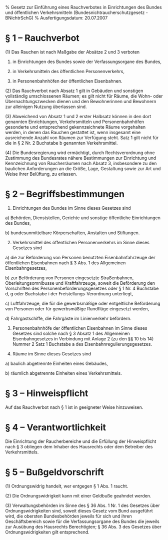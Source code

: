 % Gesetz zur Einführung eines Rauchverbotes in Einrichtungen des Bundes und öffentlichen Verkehrsmitteln  (Bundesnichtraucherschutzgesetz - BNichtrSchG)
% Ausfertigungsdatum: 20.07.2007
 
# § 1 – Rauchverbot

(1) Das Rauchen ist nach Maßgabe der Absätze 2 und 3 verboten

1. in Einrichtungen des Bundes sowie der Verfassungsorgane des Bundes,

2. in Verkehrsmitteln des öffentlichen Personenverkehrs,

3. in Personenbahnhöfen der öffentlichen Eisenbahnen.

(2) Das Rauchverbot nach Absatz 1 gilt in Gebäuden und sonstigen vollständig umschlossenen Räumen; es gilt nicht für Räume, die Wohn- oder Übernachtungszwecken dienen und den Bewohnerinnen und Bewohnern zur alleinigen Nutzung überlassen sind.

(3) Abweichend von Absatz 1 und 2 erster Halbsatz können in den dort genannten Einrichtungen, Verkehrsmitteln und Personenbahnhöfen gesonderte und entsprechend gekennzeichnete Räume vorgehalten werden, in denen das Rauchen gestattet ist, wenn insgesamt eine ausreichende Anzahl von Räumen zur Verfügung steht. Satz 1 gilt nicht für die in § 2 Nr. 2 Buchstabe b genannten Verkehrsmittel.

(4) Die Bundesregierung wird ermächtigt, durch Rechtsverordnung ohne Zustimmung des Bundesrates nähere Bestimmungen zur Einrichtung und Kennzeichnung von Raucherräumen nach Absatz 3, insbesondere zu den baulichen Anforderungen an die Größe, Lage, Gestaltung sowie zur Art und Weise ihrer Belüftung, zu erlassen.

# § 2 – Begriffsbestimmungen

1. Einrichtungen des Bundes im Sinne dieses Gesetzes sind

a) Behörden, Dienststellen, Gerichte und sonstige öffentliche Einrichtungen des Bundes,

b) bundesunmittelbare Körperschaften, Anstalten und Stiftungen.

2. Verkehrsmittel des öffentlichen Personenverkehrs im Sinne dieses Gesetzes sind

a) die zur Beförderung von Personen benutzten Eisenbahnfahrzeuge der öffentlichen Eisenbahnen nach § 3 Abs. 1 des Allgemeinen Eisenbahngesetzes,

b) zur Beförderung von Personen eingesetzte Straßenbahnen, Oberleitungsomnibusse und Kraftfahrzeuge, soweit die Beförderung den Vorschriften des Personenbeförderungsgesetzes oder § 1 Nr. 4 Buchstabe d, g oder Buchstabe i der Freistellungs-Verordnung unterliegt,

c) Luftfahrzeuge, die für die gewerbsmäßige oder entgeltliche Beförderung von Personen oder für gewerbsmäßige Rundflüge eingesetzt werden,

d) Fahrgastschiffe, die Fahrgäste im Linienverkehr befördern.

3. Personenbahnhöfe der öffentlichen Eisenbahnen im Sinne dieses Gesetzes sind solche nach § 3 Absatz 1 des Allgemeinen Eisenbahngesetzes in Verbindung mit Anlage 2 (zu den §§ 10 bis 14) Nummer 2 Satz 1 Buchstabe a des Eisenbahnregulierungsgesetzes.

4. Räume im Sinne dieses Gesetzes sind

a) baulich abgetrennte Einheiten eines Gebäudes,

b) räumlich abgetrennte Einheiten eines Verkehrsmittels.

# § 3 – Hinweispflicht

Auf das Rauchverbot nach § 1 ist in geeigneter Weise hinzuweisen.

# § 4 – Verantwortlichkeit

Die Einrichtung der Raucherbereiche und die Erfüllung der Hinweispflicht nach § 3 obliegen dem Inhaber des Hausrechts oder dem Betreiber des Verkehrsmittels.

# § 5 – Bußgeldvorschrift

(1) Ordnungswidrig handelt, wer entgegen § 1 Abs. 1 raucht.

(2) Die Ordnungswidrigkeit kann mit einer Geldbuße geahndet werden.

(3) Verwaltungsbehörden im Sinne des § 36 Abs. 1 Nr. 1 des Gesetzes über Ordnungswidrigkeiten sind, soweit dieses Gesetz vom Bund ausgeführt wird, die obersten Bundesbehörden jeweils für sich und ihren Geschäftsbereich sowie für die Verfassungsorgane des Bundes die jeweils zur Ausübung des Hausrechts Berechtigten; § 36 Abs. 3 des Gesetzes über Ordnungswidrigkeiten gilt entsprechend.
